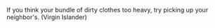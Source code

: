 If you think your bundle of dirty clothes too heavy, try picking up your neighbor's. (Virgin Islander)
